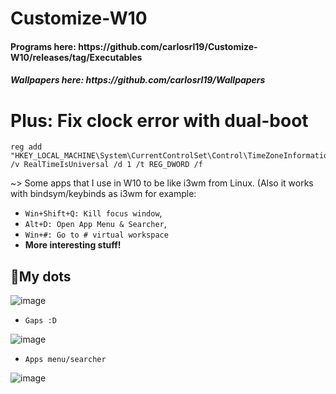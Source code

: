 # Customize-W10
<H4>Programs here: https://github.com/carlosrl19/Customize-W10/releases/tag/Executables </h4>
<h5> Wallpapers here: https://github.com/carlosrl19/Wallpapers</h5>

# Plus: Fix clock error with dual-boot
```
reg add "HKEY_LOCAL_MACHINE\System\CurrentControlSet\Control\TimeZoneInformation" /v RealTimeIsUniversal /d 1 /t REG_DWORD /f
```

~> Some apps that I use in W10 to be like i3wm from Linux. (Also it works with bindsym/keybinds as i3wm for example: 

- `Win+Shift+Q: Kill focus window`,
- `Alt+D: Open App Menu & Searcher`, 
- `Win+#: Go to # virtual workspace`
- **More interesting stuff!**

<H2>📌My dots</H2>

![image](https://user-images.githubusercontent.com/85375012/184013905-3a70f2ef-5125-46f3-a4d0-224feaac3366.png)
- `Gaps :D` 

![image](https://user-images.githubusercontent.com/85375012/184014311-f86ba979-ab0d-44a6-bbf3-00a93bff39c0.png)
- `Apps menu/searcher`
 
![image](https://user-images.githubusercontent.com/85375012/184014611-060df1ae-592c-4ae6-bb17-b82f3187c1f7.png)
 
